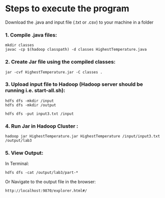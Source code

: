 
# Steps to execute the program

Download the .java and input file (.txt or .csv) to your machine in a folder

### 1.  Compile .java files:
```
mkdir classes
javac -cp $(hadoop classpath) -d classes HighestTemperature.java
```

### 2.  Create Jar file using the compiled classes:
```
jar -cvf HighestTemperature.jar -C classes .
```

### 3.  Upload input file to Hadoop (Hadoop server should be running i.e. start-all.sh):
```
hdfs dfs -mkdir /input
hdfs dfs -mkdir /output

hdfs dfs -put input3.txt /input
```


### 4. Run Jar in Hadoop Cluster :

```
hadoop jar HighestTemperature.jar HighestTemperature /input/input3.txt /output/lab3
```

### 5. View Output:
In Terminal: 
```
hdfs dfs -cat /output/lab3/part-*
```

Or Navigate to the output file in the browser:
```
http://localhost:9870/explorer.html#/
```


